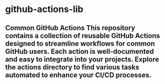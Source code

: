 # github-actions-lib
## Common GitHub Actions  This repository contains a collection of reusable GitHub Actions designed to streamline workflows for common GitHub users. Each action is well-documented and easy to integrate into your projects. Explore the actions directory to find various tasks automated to enhance your CI/CD processes.
